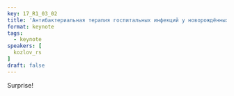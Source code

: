 ```yaml
---
key: 17_R1_03_02
title: 'Антибактериальная терапия госпитальных инфекций у новорождённых: легальные возможности'
format: keynote
tags:
  - keynote
speakers: [
  kozlov_rs
]
draft: false
---
```

Surprise!